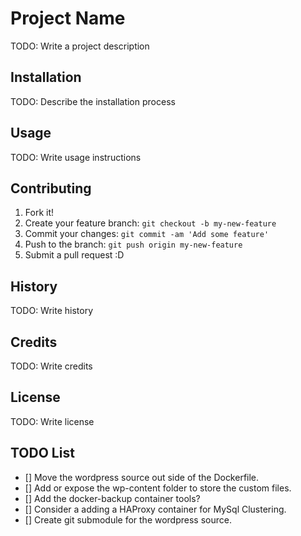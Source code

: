 # Project Name

TODO: Write a project description

## Installation

TODO: Describe the installation process

## Usage

TODO: Write usage instructions

## Contributing

1. Fork it!
2. Create your feature branch: `git checkout -b my-new-feature`
3. Commit your changes: `git commit -am 'Add some feature'`
4. Push to the branch: `git push origin my-new-feature`
5. Submit a pull request :D

## History

TODO: Write history

## Credits

TODO: Write credits

## License

TODO: Write license

## TODO List

- [] Move the wordpress source out side of the Dockerfile.
- [] Add or expose the wp-content folder to store the custom files.
- [] Add the docker-backup container tools?
- [] Consider a adding a HAProxy container for MySql Clustering.
- [] Create git submodule for the wordpress source.
